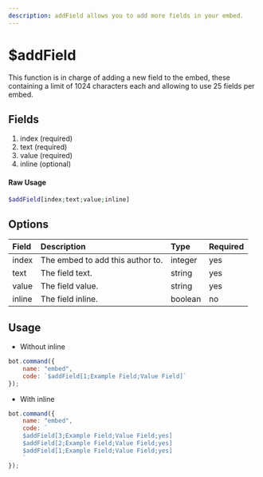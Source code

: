```yaml
---
description: addField allows you to add more fields in your embed.
---
```


# $addField

This function is in charge of adding a new field to the embed, these containing a limit of 1024 characters each and allowing to use 25 fields per embed.

## Fields
1. index (required)
2. text (required)
3. value (required)
4. inline (optional)

#### Raw Usage
```php
$addField[index;text;value;inline]
```

## Options

| Field | Description | Type | Required |
| :--- | :--- | :--- | :--- |
| index | The embed to add this author to. | integer | yes |
| text | The field text. | string | yes |
| value | The field value. | string | yes |
| inline | The field inline. | boolean | no |

## Usage

- Without inline

```javascript
bot.command({
    name: "embed",
    code: `$addField[1;Example Field;Value Field]`
});
```

- With inline

```javascript
bot.command({
    name: "embed",
    code: `
    $addField[3;Example Field;Value Field;yes]
    $addField[2;Example Field;Value Field;yes]
    $addField[1;Example Field;Value Field;yes]
    `
});
```





